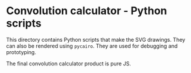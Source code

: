# Convolution calculator - Python scripts

This directory contains Python scripts that make the SVG drawings. They can also be rendered using `pycairo`. They are used for debugging and prototyping.

The final convolution calculator product is pure JS.